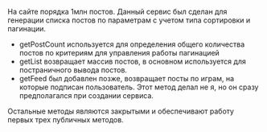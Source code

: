 На сайте порядка 1млн постов. Данный сервис был сделан для генерации списка постов по параметрам с учетом типа сортировки и пагинации.

- getPostCount используется для определения общего количества постов по критериям для управления работы пагинацией
- getList возвращает массив постов, в основном используется для постраничного вывода постов.
- getFeed был добавлен позже, возвращает посты по играм, на которые подписан пользователь. Этот метод делал не я, но он сразу предполагался при создании сервиса.

Остальные методы являются закрытыми и обеспечивают работу первых трех публичных методов.
